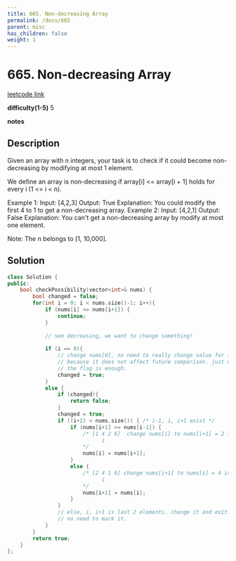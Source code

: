 ```yaml
---
title: 665. Non-decreasing Array
permalink: /docs/665
parent: misc
has_children: false
weight: 1
---
```

# 665. Non-decreasing Array
[leetcode link](https://leetcode.com/problems/non-decreasing-array/)

**difficulty(1-5)** 
5

**notes** 


## Description
Given an array with n integers, your task is to check if it could become non-decreasing by modifying at most 1 element.

We define an array is non-decreasing if array[i] <= array[i + 1] holds for every i (1 <= i < n).

Example 1:
Input: [4,2,3]
Output: True
Explanation: You could modify the first 4 to 1 to get a non-decreasing array.
Example 2:
Input: [4,2,1]
Output: False
Explanation: You can't get a non-decreasing array by modify at most one element.

Note: The n belongs to [1, 10,000].


## Solution
```c++
class Solution {
public:
    bool checkPossibility(vector<int>& nums) {
        bool changed = false;
        for(int i = 0; i < nums.size()-1; i++){
            if (nums[i] <= nums[i+1]) {
                continue;
            }
            
            // see decreasing, we want to change something! 
            
            if (i == 0){
                // change nums[0], no need to really change value for it 
                // because it does not affect future comparison. just mark
                // the flag is enough.
                changed = true; 
            } 
            else {
                if (changed){
                    return false;
                }
                changed = true;
                if ((i+2) < nums.size()) { /* i-1, i, i+1 exist */
                    if (nums[i+1] >= nums[i-1]) {
                        /* [1 4 2 6]  change nums[i] to nums[i+1] = 2 is best 
                              i
                        */
                        nums[i] = nums[i+1];
                    }
                    else {
                        /* [2 4 1 6] change nums[i+1] to nums[i] = 4 is best
                              i
                        */
                        nums[i+1] = nums[i];
                    }
                }
                // else, i, i+1 is last 2 elements. change it and exit. 
                // no need to mark it.
            }
        }
        return true;
    }
};
``` 

<!-- 
Default label
{: .label }

Blue label
{: .label .label-blue }

Stable
{: .label .label-green }

New release
{: .label .label-purple }

Coming soon
{: .label .label-yellow }

Deprecated
{: .label .label-red } -->
